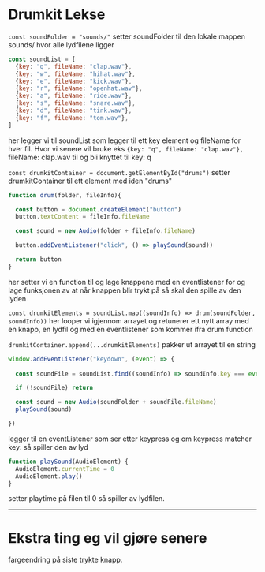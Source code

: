 # Drumkit Lekse


`const soundFolder = "sounds/"` setter soundFolder til den lokale mappen sounds/ hvor alle lydfilene ligger


```js
const soundList = [
  {key: "q", fileName: "clap.wav"},
  {key: "w", fileName: "hihat.wav"},
  {key: "e", fileName: "kick.wav"},
  {key: "r", fileName: "openhat.wav"},
  {key: "a", fileName: "ride.wav"},
  {key: "s", fileName: "snare.wav"},
  {key: "d", fileName: "tink.wav"},
  {key: "f", fileName: "tom.wav"},
]
```
her legger vi til soundList som legger til ett key element og fileName for hver fil. Hvor vi senere vil bruke eks `{key: "q", fileName: "clap.wav"},` fileName: clap.wav til og bli knyttet til key: q


`const drumkitContainer = document.getElementById("drums")` setter drumkitContainer til ett element med iden "drums"

```js
function drum(folder, fileInfo){

  const button = document.createElement("button")
  button.textContent = fileInfo.fileName

  const sound = new Audio(folder + fileInfo.fileName)

  button.addEventListener("click", () => playSound(sound))

  return button
}
```
her setter vi en function til og lage knappene med en eventlistener for og lage funksjonen av at når knappen blir trykt på så skal den spille av den lyden



`const drumkitElements = soundList.map((soundInfo) => drum(soundFolder, soundInfo))` her looper vi igjennom arrayet og retunerer ett nytt array med en knapp, en lydfil og med en eventlistener som kommer ifra drum function



`drumkitContainer.append(...drumkitElements)` pakker ut arrayet til en string

```js
window.addEventListener("keydown", (event) => {
  
  const soundFile = soundList.find((soundInfo) => soundInfo.key === event.key)

  if (!soundFile) return

  const sound = new Audio(soundFolder + soundFile.fileName)
  playSound(sound)

})
```
legger til en eventListener som ser etter keypress og om keypress matcher key: så spiller den av lyd

```js
function playSound(AudioElement) {
  AudioElement.currentTime = 0
  AudioElement.play()
}
```
setter playtime på filen til 0 så spiller av lydfilen.


---

# Ekstra ting eg vil gjøre senere

fargeendring på siste trykte knapp.
